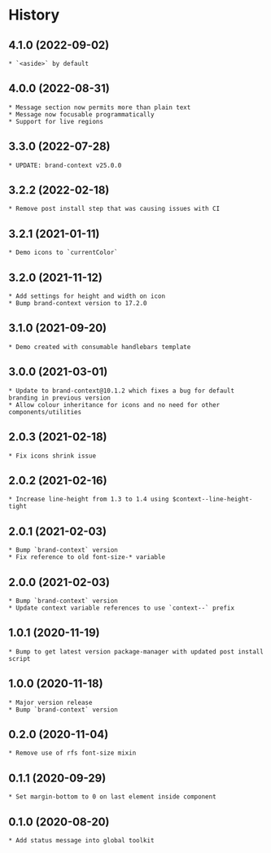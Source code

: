 # History

## 4.1.0 (2022-09-02)
    * `<aside>` by default

## 4.0.0 (2022-08-31)
    * Message section now permits more than plain text
    * Message now focusable programmatically
    * Support for live regions

## 3.3.0 (2022-07-28)
    * UPDATE: brand-context v25.0.0

## 3.2.2 (2022-02-18)
    * Remove post install step that was causing issues with CI

## 3.2.1 (2021-01-11)
    * Demo icons to `currentColor`

## 3.2.0 (2021-11-12)
    * Add settings for height and width on icon 
    * Bump brand-context version to 17.2.0

## 3.1.0 (2021-09-20)
    * Demo created with consumable handlebars template

## 3.0.0 (2021-03-01)
    * Update to brand-context@10.1.2 which fixes a bug for default branding in previous version
    * Allow colour inheritance for icons and no need for other components/utilities

## 2.0.3 (2021-02-18)
    * Fix icons shrink issue

## 2.0.2 (2021-02-16)
    * Increase line-height from 1.3 to 1.4 using $context--line-height-tight 

## 2.0.1 (2021-02-03)
    * Bump `brand-context` version
    * Fix reference to old font-size-* variable

## 2.0.0 (2021-02-03)
    * Bump `brand-context` version
    * Update context variable references to use `context--` prefix

## 1.0.1 (2020-11-19)
    * Bump to get latest version package-manager with updated post install script

## 1.0.0 (2020-11-18)
    * Major version release
    * Bump `brand-context` version

## 0.2.0 (2020-11-04)
    * Remove use of rfs font-size mixin

## 0.1.1 (2020-09-29)
    * Set margin-bottom to 0 on last element inside component 

## 0.1.0 (2020-08-20)
    * Add status message into global toolkit
